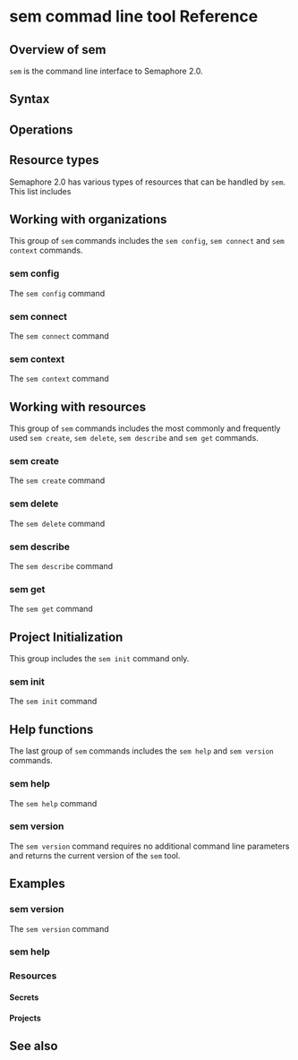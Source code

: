 # sem commad line tool Reference


## Overview of sem

`sem` is the command line interface to Semaphore 2.0.


## Syntax




## Operations


## Resource types

Semaphore 2.0 has various types of resources that can be handled by `sem`. This
list includes

## Working with organizations

This group of `sem` commands includes the `sem config`, `sem connect` and `sem context` commands.


### sem config

The `sem config` command

### sem connect

The `sem connect` command

### sem context

The `sem context` command


## Working with resources

This group of `sem` commands includes the most commonly and frequently used
`sem create`, `sem delete`, `sem describe` and `sem get` commands.


### sem create

The `sem create` command


### sem delete

The `sem delete` command


### sem describe

The `sem describe` command


### sem get

The `sem get` command


## Project Initialization

This group includes the `sem init` command only.

### sem init

The `sem init` command


## Help functions

The last group of `sem` commands includes the `sem help` and `sem version`
commands.

### sem help

The `sem help` command


### sem version

The `sem version` command requires no additional command line parameters and
returns the current version of the `sem` tool.


## Examples


### sem version

The `sem version` command

### sem help


### Resources


#### Secrets


#### Projects


## See also


